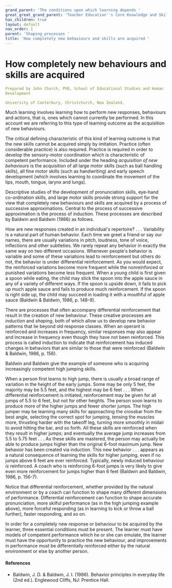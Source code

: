 ```yaml
---
grand_parent: 'The conditions upon which learning depends '
great_great_grand_parent: 'Teacher Education''s Core Knowledge and Skills.'
has_children: true
layout: default
nav_order: 1
parent: 'Shaping processes '
title: 'How completely new behaviours and skills are acquired '
---
```

# How completely new behaviours and skills are acquired


```yaml
Prepared by John Church, PhD, School of Educational Studies and Human
Development

University of Canterbury, Christchurch, New Zealand.
```


Much learning involves learning how to perform new responses, behaviours
and actions, that is, ones which cannot currently be performed. In this
account we are referring to this type of learning outcome as the
acquisition of new behaviours.

The critical defining characteristic of this kind of learning outcome is
that the new skills cannot be acquired simply by imitation. Practice
(often considerable practice) is also required. Practice is required in
order to develop the sensory-motor coordination which is characteristic
of competent performance. Included under the heading *acquisition of new
behaviours* is the acquisition of all large motor skills (such as ball
handling skills), all fine motor skills (such as handwriting) and early
speech development (which involves learning to coordinate the movement
of the lips, mouth, tongue, larynx and lungs).

Descriptive studies of the development of pronunciation skills, eye-hand
co-ordination skills, and large motor skills provide strong support for
the view that completely new behaviours and skills are acquired by a
process of successive approximations. Central to the process of
successive approximation is the process of induction. These processes
are described by Baldwin and Baldwin (1986) as follows.

How are new responses created in an individual's repertoire? . . .
Variability is a natural part of human behavior. Each time we greet a
friend or say our names, there are usually variations in pitch,
loudness, tone of voice, inflections and other subtleties. We rarely
repeat any behavior in exactly the same way on two different occasions.
Whenever people's behavior is variable and some of these variations lead
to reinforcement but others do not, the behavior is under differential
reinforcement. As you would expect, the reinforced variations become
more frequent while the nonreinforced or punished variations become less
frequent. When a young child is first given a spoon while eating, the
child may stick the spoon into the apple sauce in any of a variety of
different ways. If the spoon is upside down, it fails to pick up much
apple sauce and fails to produce much reinforcement. If the spoon is
right side up, the child may succeed in loading it with a mouthful of
apple sauce (Baldwin & Baldwin, 1986, p. 148-9).

There are processes that often accompany differential reinforcement that
result in the creation of new behaviour. These creative processes are
*induction* and *shaping*, both of which allow us to develop new
behavior patterns that lie beyond old response classes. When an operant
is reinforced and increases in frequency, similar responses may also
appear and increase in frequency even though they have not been
reinforced. This process is called induction to indicate that
reinforcement has induced changes in behaviors that are similar to those
that were reinforced (Baldwin & Baldwin, 1986, p. 156).

Baldwin and Baldwin give the example of someone who is acquiring
increasingly competent high jumping skills.

When a person first learns to high jump, there is usually a broad range
of variation in the height of the early jumps. Some may be only 5 feet,
the majority may be 5.5 feet, and the highest may be 6 feet . . . When
differential reinforcement is initiated, reinforcement may be given for
all jumps of 5.5 to 6 feet, but not for other heights. The person soon
learns to produce more of the higher jumps and fewer shorter jumps. The
high jumper may be learning many skills for approaching the crossbar
from the best angle, selecting the correct spot for jumping, tensing the
muscles more, thrusting harder with the takeoff leg, turning more
smoothly in midair to avoid hitting the bar, and so forth. All these
skills are reinforced when they result in higher jumps; and eventually
the average jump increases from 5.5 to 5.75 feet . . . As these skills
are mastered, the person may actually be able to produce jumps higher
than the original 6-foot maximum jump. New behavior has been created via
induction. This new behavior . . . appears as a natural consequence of
learning the skills for higher jumping, even if no jumps above 6 feet
are ever reinforced. Typically, newly induced behaviour *is* reinforced.
A coach who is reinforcing 6-foot jumps is very likely to give even more
reinforcement for jumps higher than 6 feet (Baldwin and Baldwin, 1986,
p. 156-7).

Notice that differential reinforcement, whether provided by the natural
environment or by a coach can function to shape many different
dimensions of performance. Differential reinforcement can function to
shape accurate pronunciation, more skilful performance (as in the high
jumping example above), more forceful responding (as in learning to kick
or throw a ball further), faster responding, and so on.

In order for a completely new response or behaviour to be acquired by
the learner, three essential conditions must be present. The learner
must have models of competent performance which he or she can emulate,
the learner must have the opportunity to practice the new behaviour, and
improvements in performance must be differentially reinforced either by
the natural environment or else by another person.


#### References

-   Baldwin, J. D. & Baldwin, J. I. (1986). Behavior principles in
    everyday life (2nd ed.). Englewood Cliffs, NJ: Prentice Hall.

